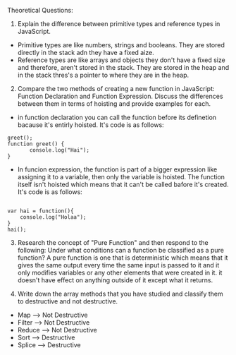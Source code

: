 Theoretical Questions:

1. Explain the difference between primitive types and reference types in JavaScript.
* Primitive types are like numbers, strings and booleans. They are stored directly in the stack adn they have a fixed aize.
* Reference types are like arrays and objects they don't have a fixed size and therefore, aren't stored in the stack. They are stored in the heap
and in the stack thres's a pointer to where they are in the heap.

2. Compare the two methods of creating a new function in JavaScript: Function Declaration and Function Expression. Discuss the differences between them in terms of hoisting and provide examples for each.
* in function declaration you can call the function before its definetion bacause it's entirly hoisted. It's code is as follows:

``` 
greet();
function greet() {
       console.log("Hai");
}

```

* In funcion expression, the function is part of a bigger expression like assigning it to a variable, then only the variable is hoisted. The function itself isn't hoisted which means that it can't be called bafore it's created. It's code is as follows:

```

var hai = function(){
    console.log("Holaa");
}
hai();

```

3. Research the concept of "Pure Function" and then respond to the following: Under what conditions can a function be classified as a pure function?
A pure function is one that is deterministic which means that it gives the same output every time the same input is passed to it and it only modifies variables or any other elements that were created in it. it doesn't have effect on anything outside of it except what it returns.

4. Write down the array methods that you have studied and classify them to destructive and not destructive.
* Map --> Not Destructive
* Filter --> Not Destructive
* Reduce --> Not Destructive
* Sort --> Destructive
* Splice --> Destructive
